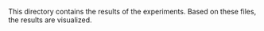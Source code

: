 This directory contains the results of the experiments. Based on these files, the results are visualized.
